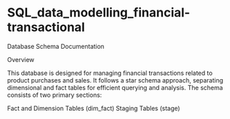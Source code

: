 # SQL_data_modelling_financial-transactional

Database Schema Documentation

Overview

This database is designed for managing financial transactions related to product purchases and sales. It follows a star schema approach, separating dimensional and fact tables for efficient querying and analysis. The schema consists of two primary sections:

Fact and Dimension Tables (dim_fact)
Staging Tables (stage)
